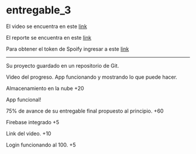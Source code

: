 # entregable_3

El video se encuentra en este [link](https://youtu.be/CVQhmbbHvSg)

El reporte se encuentra en este [link](https://docs.google.com/document/d/11GxElToEXeiw9bS-hTmK0nr2p-69qBPZiwEJm2KYcZ8/edit?usp=sharing)

Para obtener el token de Spoify ingresar a este [link](https://developer.spotify.com/console/get-current-user-top-artists-and-tracks/?type=artists&time_range=&limit=&offset=)

---

Su proyecto guardado en un repositorio de Git.

Video del progreso. App funcionando y mostrando lo que puede hacer.

Almacenamiento en la nube +20

App funcional!

75% de avance de su entregable final propuesto al principio. +60

Firebase integrado +5

Link del video. +10

Login funcionando al 100. +5

